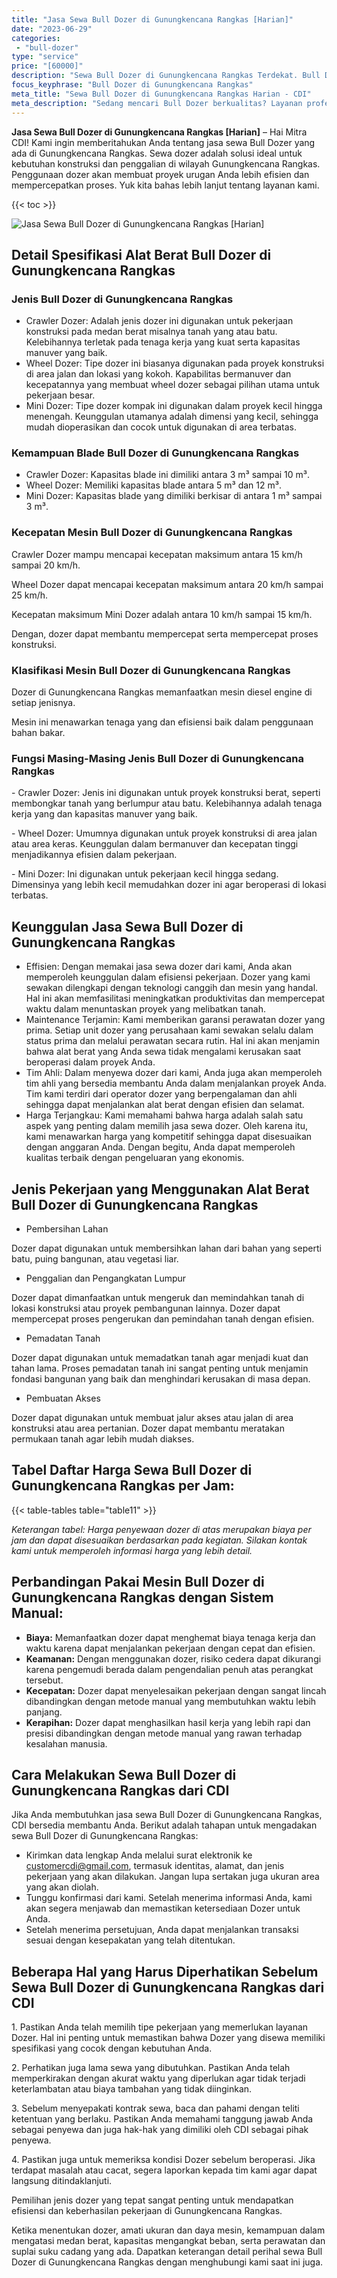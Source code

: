```yaml
---
title: "Jasa Sewa Bull Dozer di Gunungkencana Rangkas [Harian]"
date: "2023-06-29"
categories:
 - "bull-dozer"
type: "service"
price: "[60000]"
description: "Sewa Bull Dozer di Gunungkencana Rangkas Terdekat. Bull Dozer ini merupakan pilihan tepat dalam proyek pembangunan sebagai alat berat handal dan efisien. Dapatkan informasi lengkap dengan menghubungi kami."
focus_keyphrase: "Bull Dozer di Gunungkencana Rangkas"
meta_title: "Sewa Bull Dozer di Gunungkencana Rangkas Harian - CDI"
meta_description: "Sedang mencari Bull Dozer berkualitas? Layanan profesional kami siap melayani dengan solusi optimal. Klik untuk info lebih lanjut."
---
```


**Jasa Sewa Bull Dozer di Gunungkencana Rangkas [Harian]** – Hai Mitra CDI! Kami ingin memberitahukan Anda tentang jasa sewa Bull Dozer yang ada di Gunungkencana Rangkas. Sewa dozer adalah solusi ideal untuk kebutuhan konstruksi dan penggalian di wilayah Gunungkencana Rangkas. Penggunaan dozer akan membuat proyek urugan Anda lebih efisien dan mempercepatkan proses. Yuk kita bahas lebih lanjut tentang layanan kami.

{{< toc >}}

![Jasa Sewa Bull Dozer di Gunungkencana Rangkas [Harian]](/images/bull-dozer/bull-dozer-25.jpg)

## Detail Spesifikasi Alat Berat Bull Dozer di Gunungkencana Rangkas

### Jenis Bull Dozer di Gunungkencana Rangkas

*   Crawler Dozer: Adalah jenis dozer ini digunakan untuk pekerjaan konstruksi pada medan berat misalnya tanah yang atau batu. Kelebihannya terletak pada tenaga kerja yang kuat serta kapasitas manuver yang baik.
*   Wheel Dozer: Tipe dozer ini biasanya digunakan pada proyek konstruksi di area jalan dan lokasi yang kokoh. Kapabilitas bermanuver dan kecepatannya yang membuat wheel dozer sebagai pilihan utama untuk pekerjaan besar.
*   Mini Dozer: Tipe dozer kompak ini digunakan dalam proyek kecil hingga menengah. Keunggulan utamanya adalah dimensi yang kecil, sehingga mudah dioperasikan dan cocok untuk digunakan di area terbatas.

### Kemampuan Blade Bull Dozer di Gunungkencana Rangkas

*   Crawler Dozer: Kapasitas blade ini dimiliki antara 3 m³ sampai 10 m³.
*   Wheel Dozer: Memiliki kapasitas blade antara 5 m³ dan 12 m³.
*   Mini Dozer: Kapasitas blade yang dimiliki berkisar di antara 1 m³ sampai 3 m³.

### Kecepatan Mesin Bull Dozer di Gunungkencana Rangkas

Crawler Dozer mampu mencapai kecepatan maksimum antara 15 km/h sampai 20 km/h.

Wheel Dozer dapat mencapai kecepatan maksimum antara 20 km/h sampai 25 km/h.

Kecepatan maksimum Mini Dozer adalah antara 10 km/h sampai 15 km/h.

Dengan, dozer dapat membantu mempercepat serta mempercepat proses konstruksi.

### Klasifikasi Mesin Bull Dozer di Gunungkencana Rangkas

Dozer di Gunungkencana Rangkas memanfaatkan mesin diesel engine di setiap jenisnya.

Mesin ini menawarkan tenaga yang dan efisiensi baik dalam penggunaan bahan bakar.

### Fungsi Masing-Masing Jenis Bull Dozer di Gunungkencana Rangkas

\- Crawler Dozer: Jenis ini digunakan untuk proyek konstruksi berat, seperti membongkar tanah yang berlumpur atau batu. Kelebihannya adalah tenaga kerja yang dan kapasitas manuver yang baik.

\- Wheel Dozer: Umumnya digunakan untuk proyek konstruksi di area jalan atau area keras. Keunggulan dalam bermanuver dan kecepatan tinggi menjadikannya efisien dalam pekerjaan.

\- Mini Dozer: Ini digunakan untuk pekerjaan kecil hingga sedang. Dimensinya yang lebih kecil memudahkan dozer ini agar beroperasi di lokasi terbatas.

## Keunggulan Jasa Sewa Bull Dozer di Gunungkencana Rangkas

*   Effisien: Dengan memakai jasa sewa dozer dari kami, Anda akan memperoleh keunggulan dalam efisiensi pekerjaan. Dozer yang kami sewakan dilengkapi dengan teknologi canggih dan mesin yang handal. Hal ini akan memfasilitasi meningkatkan produktivitas dan mempercepat waktu dalam menuntaskan proyek yang melibatkan tanah.
*   Maintenance Terjamin: Kami memberikan garansi perawatan dozer yang prima. Setiap unit dozer yang perusahaan kami sewakan selalu dalam status prima dan melalui perawatan secara rutin. Hal ini akan menjamin bahwa alat berat yang Anda sewa tidak mengalami kerusakan saat beroperasi dalam proyek Anda.
*   Tim Ahli: Dalam menyewa dozer dari kami, Anda juga akan memperoleh tim ahli yang bersedia membantu Anda dalam menjalankan proyek Anda. Tim kami terdiri dari operator dozer yang berpengalaman dan ahli sehingga dapat menjalankan alat berat dengan efisien dan selamat.
*   Harga Terjangkau: Kami memahami bahwa harga adalah salah satu aspek yang penting dalam memilih jasa sewa dozer. Oleh karena itu, kami menawarkan harga yang kompetitif sehingga dapat disesuaikan dengan anggaran Anda. Dengan begitu, Anda dapat memperoleh kualitas terbaik dengan pengeluaran yang ekonomis.

## Jenis Pekerjaan yang Menggunakan Alat Berat Bull Dozer di Gunungkencana Rangkas

*   Pembersihan Lahan

Dozer dapat digunakan untuk membersihkan lahan dari bahan yang seperti batu, puing bangunan, atau vegetasi liar.
*   Penggalian dan Pengangkatan Lumpur

Dozer dapat dimanfaatkan untuk mengeruk dan memindahkan tanah di lokasi konstruksi atau proyek pembangunan lainnya. Dozer dapat mempercepat proses pengerukan dan pemindahan tanah dengan efisien.
*   Pemadatan Tanah

Dozer dapat digunakan untuk memadatkan tanah agar menjadi kuat dan tahan lama. Proses pemadatan tanah ini sangat penting untuk menjamin fondasi bangunan yang baik dan menghindari kerusakan di masa depan.
*   Pembuatan Akses

Dozer dapat digunakan untuk membuat jalur akses atau jalan di area konstruksi atau area pertanian. Dozer dapat membantu meratakan permukaan tanah agar lebih mudah diakses.

## Tabel Daftar Harga Sewa Bull Dozer di Gunungkencana Rangkas per Jam:

{{< table-tables table="table11" >}}

_Keterangan tabel: Harga penyewaan dozer di atas merupakan biaya per jam dan dapat disesuaikan berdasarkan pada kegiatan. Silakan kontak kami untuk memperoleh informasi harga yang lebih detail._

## Perbandingan Pakai Mesin Bull Dozer di Gunungkencana Rangkas dengan Sistem Manual:

*   **Biaya:** Memanfaatkan dozer dapat menghemat biaya tenaga kerja dan waktu karena dapat menjalankan pekerjaan dengan cepat dan efisien.
*   **Keamanan:** Dengan menggunakan dozer, risiko cedera dapat dikurangi karena pengemudi berada dalam pengendalian penuh atas perangkat tersebut.
*   **Kecepatan:** Dozer dapat menyelesaikan pekerjaan dengan sangat lincah dibandingkan dengan metode manual yang membutuhkan waktu lebih panjang.
*   **Kerapihan:** Dozer dapat menghasilkan hasil kerja yang lebih rapi dan presisi dibandingkan dengan metode manual yang rawan terhadap kesalahan manusia.

## Cara Melakukan Sewa Bull Dozer di Gunungkencana Rangkas dari CDI

Jika Anda membutuhkan jasa sewa Bull Dozer di Gunungkencana Rangkas, CDI bersedia membantu Anda. Berikut adalah tahapan untuk mengadakan sewa Bull Dozer di Gunungkencana Rangkas:

*   Kirimkan data lengkap Anda melalui surat elektronik ke customercdi@gmail.com, termasuk identitas, alamat, dan jenis pekerjaan yang akan dilakukan. Jangan lupa sertakan juga ukuran area yang akan diolah.
*   Tunggu konfirmasi dari kami. Setelah menerima informasi Anda, kami akan segera menjawab dan memastikan ketersediaan Dozer untuk Anda.
*   Setelah menerima persetujuan, Anda dapat menjalankan transaksi sesuai dengan kesepakatan yang telah ditentukan.

## Beberapa Hal yang Harus Diperhatikan Sebelum Sewa Bull Dozer di Gunungkencana Rangkas dari CDI

1\.  Pastikan Anda telah memilih tipe pekerjaan yang memerlukan layanan Dozer. Hal ini penting untuk memastikan bahwa Dozer yang disewa memiliki spesifikasi yang cocok dengan kebutuhan Anda.

2\.  Perhatikan juga lama sewa yang dibutuhkan. Pastikan Anda telah memperkirakan dengan akurat waktu yang diperlukan agar tidak terjadi keterlambatan atau biaya tambahan yang tidak diinginkan.

3\.  Sebelum menyepakati kontrak sewa, baca dan pahami dengan teliti ketentuan yang berlaku. Pastikan Anda memahami tanggung jawab Anda sebagai penyewa dan juga hak-hak yang dimiliki oleh CDI sebagai pihak penyewa.

4\.  Pastikan juga untuk memeriksa kondisi Dozer sebelum beroperasi. Jika terdapat masalah atau cacat, segera laporkan kepada tim kami agar dapat langsung ditindaklanjuti.

Pemilihan jenis dozer yang tepat sangat penting untuk mendapatkan efisiensi dan keberhasilan pekerjaan di Gunungkencana Rangkas.

Ketika menentukan dozer, amati ukuran dan daya mesin, kemampuan dalam mengatasi medan berat, kapasitas mengangkat beban, serta perawatan dan suplai suku cadang yang ada. Dapatkan keterangan detail perihal sewa Bull Dozer di Gunungkencana Rangkas dengan menghubungi kami saat ini juga.
